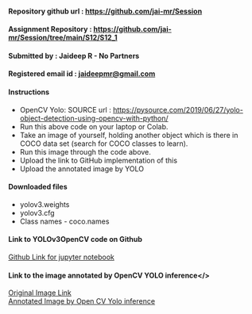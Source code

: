 #### Repository github url : https://github.com/jai-mr/Session
#### Assignment Repository : https://github.com/jai-mr/Session/tree/main/S12/S12_1
#### Submitted by : Jaideep R - No Partners
#### Registered email id : jaideepmr@gmail.com

#### Instructions<br/>
- OpenCV Yolo: SOURCE url : https://pysource.com/2019/06/27/yolo-object-detection-using-opencv-with-python/<br/>
- Run this above code on your laptop or Colab.<br/>
- Take an image of yourself, holding another object which is there in COCO data set (search for COCO classes to learn).<br/>
- Run this image through the code above.<br/>
- Upload the link to GitHub implementation of this<br/>
- Upload the annotated image by YOLO<br/>

#### Downloaded files
- yolov3.weights
- yolov3.cfg
- Class names - coco.names

#### Link to YOLOv3OpenCV code on Github<br/>
[Github Link for jupyter notebook](https://github.com/jai-mr/Session/blob/main/S12/S12_1/12_1_Assignment_Yolo3.ipynb)

#### Link to the image annotated by OpenCV YOLO inference</>
[Original Image Link](image/Self_1.jpeg)<br/>
[Annotated Image by Open CV Yolo inference](image/Self_1_bb.png)

 
